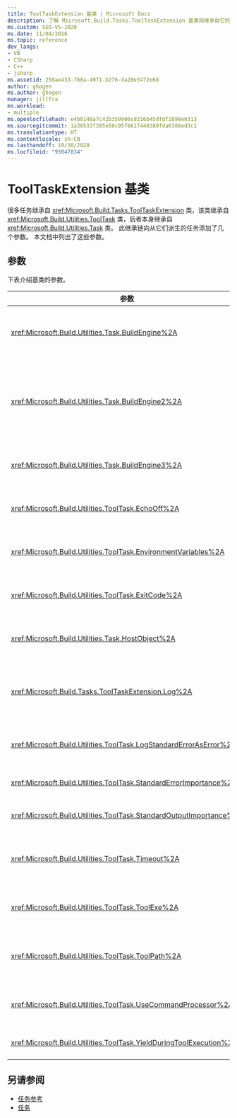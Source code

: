 ```yaml
---
title: ToolTaskExtension 基类 | Microsoft Docs
description: 了解 Microsoft.Build.Tasks.ToolTaskExtension 基类向继承自它的任务添加的参数。
ms.custom: SEO-VS-2020
ms.date: 11/04/2016
ms.topic: reference
dev_langs:
- VB
- CSharp
- C++
- jsharp
ms.assetid: 258ae433-f68a-49f1-b276-da20e3472e68
author: ghogen
ms.author: ghogen
manager: jillfra
ms.workload:
- multiple
ms.openlocfilehash: e4b0148a7c42b359906cd316b45dfdf2898e6313
ms.sourcegitcommit: 1a36533f385e50c05f661f440380fda6386ed3c1
ms.translationtype: HT
ms.contentlocale: zh-CN
ms.lasthandoff: 10/30/2020
ms.locfileid: "93047834"
---
```

# <a name="tooltaskextension-base-class"></a>ToolTaskExtension 基类

很多任务继承自 <xref:Microsoft.Build.Tasks.ToolTaskExtension> 类，该类继承自 <xref:Microsoft.Build.Utilities.ToolTask> 类，后者本身继承自 <xref:Microsoft.Build.Utilities.Task> 类。 此继承链向从它们派生的任务添加了几个参数。 本文档中列出了这些参数。

## <a name="parameters"></a>参数

 下表介绍基类的参数。

| 参数 | 说明 |
| - | - |
| <xref:Microsoft.Build.Utilities.Task.BuildEngine%2A> | 可选 <xref:Microsoft.Build.Framework.IBuildEngine> 参数。<br /><br /> 指定可供任务使用的生成引擎接口。 生成引擎会自动设置此参数，以允许任务回调到其中。 |
| <xref:Microsoft.Build.Utilities.Task.BuildEngine2%2A> | 可选 <xref:Microsoft.Build.Framework.IBuildEngine2> 参数。<br /><br /> 指定可供任务使用的生成引擎接口。 生成引擎会自动设置此参数，以允许任务回调到其中。<br /><br /> 这是一个便捷属性，使从此类继承的任务作者不必将值从 `IBuildEngine` 强制转换为 `IBuildEngine2`。 |
| <xref:Microsoft.Build.Utilities.Task.BuildEngine3%2A> | 可选 <xref:Microsoft.Build.Framework.IBuildEngine3> 参数。<br /><br /> 指定主机使用的生成引擎接口。 |
| <xref:Microsoft.Build.Utilities.ToolTask.EchoOff%2A> | 可选 `bool` 参数。<br /><br /> 设置为 `true` 时，此任务会将 /Q  传递到 cmd.exe  命令行，以便命令行不会复制到 stdout。 |
| <xref:Microsoft.Build.Utilities.ToolTask.EnvironmentVariables%2A> | 可选的 `String` 数组参数。<br /><br /> 环境变量对的数组（使用等号分隔）。 这些变量会传递到生成的可执行文件以及（有选择地重写）常规环境块。 |
| <xref:Microsoft.Build.Utilities.ToolTask.ExitCode%2A> | 可选 `Int32` 输出只读参数。<br /><br /> 指定执行的命令提供的退出代码。 如果任务记录了任何错误，但进程的退出代码为 0（成功），则这设置为 -1。 |
| <xref:Microsoft.Build.Utilities.Task.HostObject%2A> | 可选 <xref:Microsoft.Build.Framework.ITaskHost> 参数。<br /><br /> 指定主机对象实例（可以为 null）。 如果主机 IDE 具有与此特定任务关联的主机对象，则生成引擎会设置此属性。 |
| <xref:Microsoft.Build.Tasks.ToolTaskExtension.Log%2A> | 可选 <xref:Microsoft.Build.Utilities.TaskLoggingHelper> 只读参数。<br /><br /> 获取包含任务日志记录方法的 <xref:Microsoft.Build.Tasks.TaskLoggingHelperExtension> 类的实例。 |
| <xref:Microsoft.Build.Utilities.ToolTask.LogStandardErrorAsError%2A> | 选项 `bool` 参数。<br /><br /> 如果是 `true`，则在标准错误流上收到的所有消息都记录为错误。 |
| <xref:Microsoft.Build.Utilities.ToolTask.StandardErrorImportance%2A> | 可选 `String` 参数。<br /><br /> 用于从标准输出流记录文本的重要性。 |
| <xref:Microsoft.Build.Utilities.ToolTask.StandardOutputImportance%2A> | 可选 `String` 参数。<br /><br /> 用于从标准输出流记录文本的重要性。 |
| <xref:Microsoft.Build.Utilities.ToolTask.Timeout%2A> | 虚拟可选 `Int32` 参数。<br /><br /> 指定终止任务可执行文件之前的时间量（以毫秒为单位）。 默认值是 `Int.MaxValue`，指示没有超时期限。 超时以毫秒为单位。 |
| <xref:Microsoft.Build.Utilities.ToolTask.ToolExe%2A> | 虚拟可选 `string` 参数。<br /><br /> 项目可能会实现此参数以重写 ToolName。 任务可能会重写此参数以保留 ToolName。 |
| <xref:Microsoft.Build.Utilities.ToolTask.ToolPath%2A> | 可选 `string` 参数。<br /><br /> 指定任务从中加载基础可执行文件的位置。 如果未指定此参数，则任务会使用与运行 MSBuild 的框架版本对应的 SDK 安装路径。 |
| <xref:Microsoft.Build.Utilities.ToolTask.UseCommandProcessor%2A> | 可选 `bool` 参数。<br /><br /> 设置为 `true` 时，此任务会为命令行创建一个批处理文件，并使用命令处理器执行它（而不是直接执行命令）。 |
| <xref:Microsoft.Build.Utilities.ToolTask.YieldDuringToolExecution%2A> | 可选 `bool` 参数。<br /><br /> 设置为 `true` 时，此任务会在其任务执行时生成节点。 |

## <a name="see-also"></a>另请参阅

- [任务参考](../msbuild/msbuild-task-reference.md)
- [任务](../msbuild/msbuild-tasks.md)

